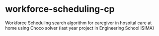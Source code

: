 # workforce-scheduling-cp
Workforce Scheduling search algorithm for caregiver in hospital care at home using Choco solver (last year project in Engineering School ISIMA)
